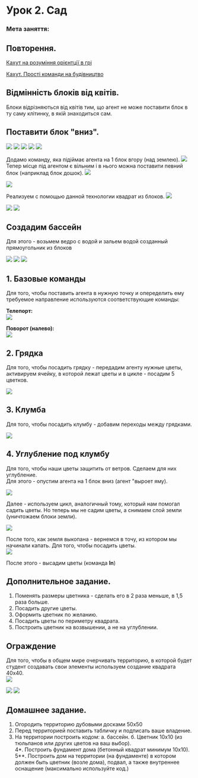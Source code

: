 # Урок 2. Сад

### Мета заняття:

## Повторення.
<a href = "https://create.kahoot.it/share/minecraft-2/2319195d-9fee-4d6d-9516-7c368a8b89f8">Кахут на розуміння орієнтції в грі</a>
 


<a href = "https://create.kahoot.it/share/minecraft-4/ece3aef7-a443-485b-85ab-783d1ca76e20 ">Кахут. Прості команди на будівництво</a>


## Відмінність блоків від квітів.
Блоки відрізняються від квітів тим, що агент не може поставити блок в ту саму клітинку, в якій знаходиться сам.

## Поставити блок "вниз".

<img src = "./img/put.jpg">

<img src = "./img/Minecraft Education Edition1.jpg">

<img src = "./img/Minecraft Education Edition2.jpg">

<img src = "./img/Minecraft Education Edition3.jpg">

<img src = "./img/error.gif">

Додамо команду, яка підіймає агента на 1 блок вгору (над землею). 
<img src = "./img/Minecraft Education Edition4.jpg">
 Тепер місце під агентом є вільним і в нього можна поставити певний блок (наприклад блок дошок).
 <img src = "./img/Minecraft Education Edition5.jpg">

 <img src = "./img/put.gif">

Реализуем с помощью данной технологии квадрат из блоков. 
 <img src = "./img/Minecraft Education Edition6.jpg">

  <img src = "./img/Minecraft Education Edition7.jpg">

   <img src = "./img/q.gif">


## Создадим бассейн
Для этого - возьмем ведро с водой и зальем водой созданный прямоугольник из блоков

  <img src = "./img/Minecraft Education Edition8.jpg">

  <img src = "./img/Minecraft Education Edition9.jpg">

   <img src = "./img/pull.gif">


## 1. Базовые команды
Для того, чтобы поставить агента в нужную точку и опеределить ему требуемое направление используются соответствующие команды:  

**Телепорт:**  
<img src = "./img/teleport.jpg">  

**Поворот (налево):**  
<img src = "./img/left.jpg">  

## 2. Грядка
Для того, чтобы посадить грядку - передадим агенту нужные цветы, активируем ячейку, в которой лежат цветы и в цикле - посадим 5 цветков.  

<img src = "./img/line.jpg">  

## 3. Клумба
Для того, чтобы посадить клумбу - добавим переходы между грядками.  
  
  <img src = "./img/ln.jpg">  

## 4. Углубление под клумбу
Для того, чтобы наши цветы защитить от ветров. Сделаем для них углубление.  
Для этого - опустим агента на 1 блок вниз (агент "выроет яму).

<img src = "./img/u.jpg">  

Далее - используем цикл, аналогичный тому, который нам помогал садить цветы. Но теперь мы не садим цветы, а снимаем слой земли (уничтожаем блоки земли).  
  
<img src = "./img/ug.jpg">  

После того, как земля выкопана - вернемся в точу, из котором мы начинали капать. Для того, чтобы посадить цветы.  
<img src = "./img/b.jpg">  

После этого - высадим цветы (команда **ln**)

## Дополнительное задание.
1. Поменять размеры цветника - сделать его в 2 раза меньше, в 1,5 раза больше.
2. Посадить другие цветы.
3. Оформить цветник по желанию.
4. Посадить цветы по периметру квадрата.
5. Построить цветник на возвышении, а не на углублении.

## Ограждение 
Для того, чтобы в общем мире очерчивать территорию, в которой будет студент создавать свои элементы используем создание квадрата 40х40.  
<img src = "./img/Minecraft Education Edition10.jpg">

<img src = "./img/Minecraft Education Edition11.jpg">

<img src = "./img/area.gif">

## Домашнее задание.
1. Огородить территорию дубовыми досками 50х50
2. Перед территорией поставить табличку и подписать ваше владение.
3. На территории построить кодом: а. бассейн. б. Цветник 10х10 (из тюльпанов или других цветов на ваш выбор).  
4*. Построить фундамент дома (бетонный квадрат минимум 10х10).  
5**. Построить дом на территории (на фундаменте) в котором должен быть цветник (возле дома), подвал, а также внутреннее оснащение (максимально используйте код.)  
